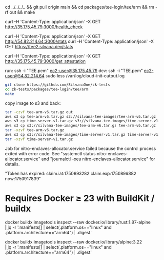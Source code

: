 cd ../../../.. && git pull origin main && cd packages/tee-login/tee/arm && rm -rf out && make

curl -H 'Content-Type: application/json' -X GET http://35.175.45.79:3000/health_check

curl -H 'Content-Type: application/json' -X GET http://54.82.214.64:3000/stats
curl -H 'Content-Type: application/json' -X GET https://tee2.silvana.dev/stats

curl -H 'Content-Type: application/json' -X GET http://35.175.45.79:3000/get_attestation

run:
ssh -i "TEE.pem" ec2-user@35.175.45.79
dev:
ssh -i "TEE.pem" ec2-user@54.82.214.64
sudo less /var/log/cloud-init-output.log

```sh
git clone https://github.com/SilvanaOne/zk-tests
cd zk-tests/packages/tee-login/tee/arm
make
```

copy image to s3 and back:

```sh
tar -czvf tee-arm-v6.tar.gz out
aws s3 cp tee-arm-v6.tar.gz s3://silvana-tee-images/tee-arm-v6.tar.gz
aws s3 cp time-server-v1.tar.gz s3://silvana-tee-images/time-server-v1.tar.gz
aws s3 cp s3://silvana-tee-images/tee-arm-v6.tar.gz tee-arm-v6.tar.gz
tar -xzvf tee-arm-v6.tar.gz
aws s3 cp s3://silvana-tee-images/time-server-v1.tar.gz time-server-v1.tar.gz
tar -xzvf time-server-v1.tar.gz
```

Job for nitro-enclaves-allocator.service failed because the control process exited with error code.
See "systemctl status nitro-enclaves-allocator.service" and "journalctl -xeu nitro-enclaves-allocator.service" for details.

"Token has expired: claim.iat:1750893282 claim.exp:1750896882 now:1750917839"

# Requires Docker ≥ 23 with BuildKit / buildx

docker buildx imagetools inspect --raw docker.io/library/rust:1.87-alpine \
 | jq -r '.manifests[]
| select(.platform.os=="linux" and .platform.architecture=="arm64")
| .digest'

docker buildx imagetools inspect --raw docker.io/library/alpine:3.22 \
 | jq -r '.manifests[]
| select(.platform.os=="linux" and .platform.architecture=="arm64")
| .digest'
